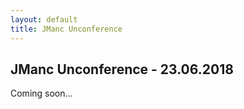 ```yaml
---
layout: default
title: JManc Unconference
---
```


## JManc Unconference - 23.06.2018

Coming soon...



